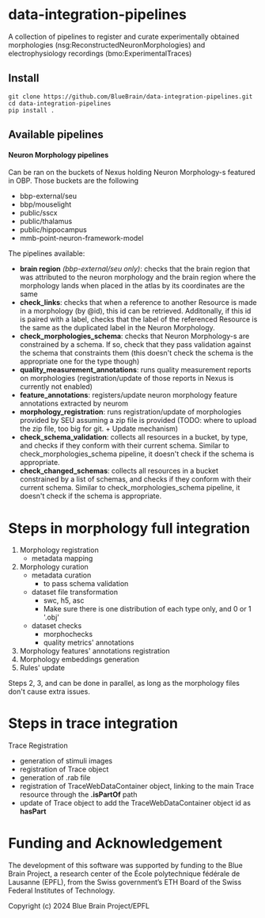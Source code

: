 # data-integration-pipelines
A collection of pipelines to register and curate experimentally obtained morphologies (nsg:ReconstructedNeuronMorphologies) and electrophysiology recordings (bmo:ExperimentalTraces)


## Install
```
git clone https://github.com/BlueBrain/data-integration-pipelines.git
cd data-integration-pipelines
pip install .
```

## Available pipelines
#### Neuron Morphology pipelines 
Can be ran on the buckets of Nexus holding Neuron Morphology-s featured in OBP. Those buckets are the following
- bbp-external/seu 
- bbp/mouselight
- public/sscx
- public/thalamus
- public/hippocampus
- mmb-point-neuron-framework-model

The pipelines available: 
- **brain region** *(bbp-external/seu only)*: checks that the brain region that was attributed to the neuron morphology and the brain region where the morphology lands when placed in the atlas by its coordinates are the same
- **check_links**: checks that when a reference to another Resource is made in a morphology (by @id), this id can be retrieved. Additonally, if this id is paired with a label, checks that the label of the referenced Resource is the same as the duplicated label in the Neuron Morphology.
- **check_morphologies_schema**: checks that Neuron Morphology-s are constrained by a schema. If so, check that they pass validation against the schema that constraints them (this doesn't check the schema is the appropriate one for the type though)
- **quality_measurement_annotations**: runs quality measurement reports on morphologies (registration/update of those reports in Nexus is currently not enabled)
- **feature_annotations**: registers/update neuron morphology feature annotations extracted by neurom
- **morphology_registration**: runs registration/update of morphologies provided by SEU assuming a zip file is provided (TODO: where to upload the zip file, too big for git. + Update mechanism)
- **check_schema_validation**: collects all resources in a bucket, by type, and checks if they conform with their
current schema. Similar to check_morphologies_schema pipeline, it doesn't check if the schema is appropriate.
- **check_changed_schemas**: collects all resources in a bucket constrained by a list of schemas, and checks if they conform with their
current schema. Similar to check_morphologies_schema pipeline, it doesn't check if the schema is appropriate.

# Steps in morphology full integration

1. Morphology registration
    - metadata mapping
1. Morphology curation
    - metadata curation
        - to pass schema validation
    - dataset file transformation
        - swc, h5, asc
        - Make sure there is one distribution of each type only, and 0 or 1 '.obj'
    - dataset checks
        - morphochecks
        - quality metrics' annotations
1. Morphology features' annotations registration
1. Morphology embeddings generation
1. Rules' update

Steps 2, 3, and can be done in parallel, as long as the morphology files don't cause extra issues.

# Steps in trace integration

Trace Registration
   - generation of stimuli images
   - registration of Trace object
   - generation of .rab file
   - registration of TraceWebDataContainer object, linking to the main Trace resource through the **.isPartOf** path
   - update of Trace object to add the TraceWebDataContainer object id as **hasPart**

# Funding and Acknowledgement

The development of this software was supported by funding to the Blue Brain Project, a research center of the École polytechnique fédérale de Lausanne (EPFL), from the Swiss government’s ETH Board of the Swiss Federal Institutes of Technology.

Copyright (c) 2024 Blue Brain Project/EPFL
